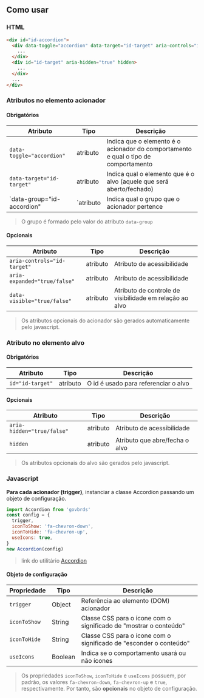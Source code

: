 [version]: # "1.0.0"

## Como usar

### HTML

```html
<div id="id-accordion">
  <div data-toggle="accordion" data-target="id-target" aria-controls="id-target" aria-expanded="false" data-visible="false" data-group="id-accordion">
    ...
  </div>
  <div id="id-target" aria-hidden="true" hidden>
    ...
  </div>
  ...
</div>
```

### Atributos no elemento acionador

#### Obrigatórios

| Atributo                   | Tipo     | Descrição                                                                           |
| -------------------------- | -------- | ----------------------------------------------------------------------------------- |
| `data-toggle="accordion"`  | atributo | Indica que o elemento é o acionador do comportamento e qual o tipo de comportamento |
| `data-target="id-target"`  | atributo | Indica qual o elemento que é o alvo (aquele que será aberto/fechado)                |
| `data-group="id-accordion" |`atributo | Indica qual o grupo que o acionador pertence                                        |

> O grupo é formado pelo valor do atributo `data-group`

#### Opcionais

| Atributo                    | Tipo     | Descrição                                                                               |
| --------------------------- | -------- | ------------------------------------------------------- |
| `aria-controls="id-target"` | atributo | Atributo de acessibilidade                              |
| `aria-expanded="true/false"`| atributo | Atributo de acessibilidade                              |
| `data-visible="true/false"` | atributo | Atributo de controle de visibilidade em relação ao alvo |

> Os atributos opcionais do acionador são gerados automaticamente pelo javascript.

### Atributo no elemento alvo

#### Obrigatórios

| Atributo         | Tipo     | Descrição                            |
| ---------------- | -------- | ------------------------------------ |
| `id="id-target"` | atributo | O id é usado para referenciar o alvo |

#### Opcionais

| Atributo                   | Tipo     | Descrição                         |
| -------------------------- | -------- | --------------------------------- |
| `aria-hidden="true/false"` | atributo | Atributo de acessibilidade        |
| `hidden`                   | atributo | Atributo que abre/fecha o alvo |

> Os atributos opcionais do alvo são gerados pelo javascript.

### Javascript

**Para cada acionador (trigger)**, instanciar a classe Accordion passando um objeto de configuração.

```javascript
import Accordion from 'govbrds'
const config = {
  trigger,
  iconToShow: 'fa-chevron-down',
  iconToHide: 'fa-chevron-up',
  useIcons: true,
}
new Accordion(config)
```

> link do utilitário [Accordion](<assets/accordion.js>)

#### Objeto de configuração

| Propriedade  | Tipo    | Descrição                                                        |
| ------------ | ------- | ------------------------------------------------------------------ |
| `trigger`    | Object  | Referência ao elemento (DOM) acionador                                   |
| `iconToShow` | String  | Classe CSS para o ícone com o significado de "mostrar o conteúdo"  |
| `iconToHide` | String  | Classe CSS para o ícone com o significado de "esconder o conteúdo" |
| `useIcons`   | Boolean | Indica se o comportamento usará ou não ícones                      |

> Os propriedades `iconToShow`, `iconToHide` e `useIcons` possuem, por padrão, os valores `fa-chevron-down`, `fa-chevron-up` e `true`, respectivamente. Por tanto, são **opcionais** no objeto de configuração.
